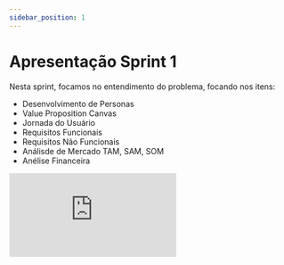 ```yaml
---
sidebar_position: 1
---
```


# Apresentação Sprint 1

Nesta sprint, focamos no entendimento do problema, focando nos itens:

- Desenvolvimento de Personas
- Value Proposition Canvas
- Jornada do Usuário
- Requisitos Funcionais
- Requisitos Não Funcionais
- Análisde de Mercado TAM, SAM, SOM
- Anélise Financeira


<div style={{ textAlign: 'center' }}>
    <iframe 
        style={{
            display: 'block',
            margin: 'auto',
            width: '100%',
            height: '50vh',
        }}
        src="https://slides.com/filipikikuchi/deck/fullscreen"
        frameborder="0" 
        allowFullScreen>
    </iframe>
</div>